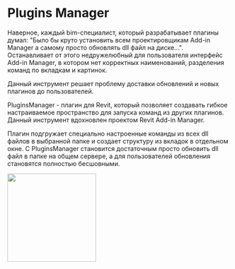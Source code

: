 # Plugins Manager

Наверное, каждый bim-специалист, который разрабатывает плагины думал: "Было бы круто установить всем проектировщикам Add-in Manager а самому просто обновлять dll файл на диске...". Останавливает от этого недружелюбный для пользователя интерфейс Add-in Manager, в котором нет корректных наименований, разделения команд по вкладкам и картинок.

Данный инструмент решает проблему доставки обновлений и новых плагинов до пользователей.

PluginsManager - плагин для Revit, который позволяет создавать гибкое настраиваемое пространство для запуска команд из других плагинов. Данный инструмент вдохновлен проектом Revit Add-in Manager.

Плагин подгружает специально настроенные команды из всех dll файлов в выбранной папке и создает структуру из вкладок в отдельном окне. С PluginsManager становится достаточным просто обновить dll файл в папке на общем сервере, а для пользователей обновления становятся полностью бесшовными.

<img src="https://github.com/user-attachments/assets/a4063c8e-6d80-41d9-8262-1eb1d7c3040c" width="200" />
